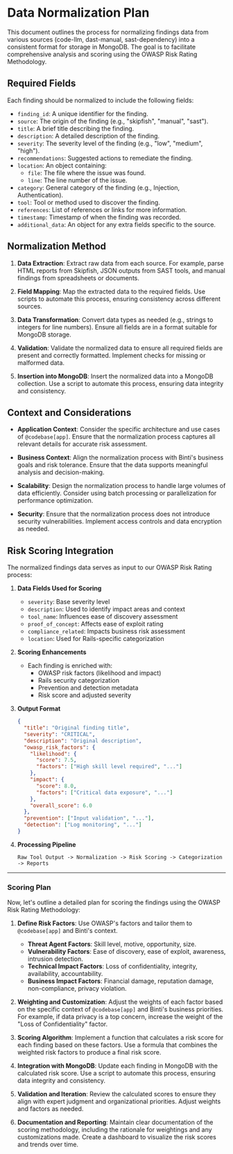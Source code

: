 # Data Normalization Plan

This document outlines the process for normalizing findings data from various sources (code-llm, dast-manual, sast-dependency) into a consistent format for storage in MongoDB. The goal is to facilitate comprehensive analysis and scoring using the OWASP Risk Rating Methodology.

## Required Fields

Each finding should be normalized to include the following fields:

- `finding_id`: A unique identifier for the finding.
- `source`: The origin of the finding (e.g., "skipfish", "manual", "sast").
- `title`: A brief title describing the finding.
- `description`: A detailed description of the finding.
- `severity`: The severity level of the finding (e.g., "low", "medium", "high").
- `recommendations`: Suggested actions to remediate the finding.
- `location`: An object containing:
  - `file`: The file where the issue was found.
  - `line`: The line number of the issue.
- `category`: General category of the finding (e.g., Injection, Authentication).
- `tool`: Tool or method used to discover the finding.
- `references`: List of references or links for more information.
- `timestamp`: Timestamp of when the finding was recorded.
- `additional_data`: An object for any extra fields specific to the source.

## Normalization Method

1. **Data Extraction**: Extract raw data from each source. For example, parse HTML reports from Skipfish, JSON outputs from SAST tools, and manual findings from spreadsheets or documents.

2. **Field Mapping**: Map the extracted data to the required fields. Use scripts to automate this process, ensuring consistency across different sources.

3. **Data Transformation**: Convert data types as needed (e.g., strings to integers for line numbers). Ensure all fields are in a format suitable for MongoDB storage.

4. **Validation**: Validate the normalized data to ensure all required fields are present and correctly formatted. Implement checks for missing or malformed data.

5. **Insertion into MongoDB**: Insert the normalized data into a MongoDB collection. Use a script to automate this process, ensuring data integrity and consistency.

## Context and Considerations

- **Application Context**: Consider the specific architecture and use cases of `@codebase[app]`. Ensure that the normalization process captures all relevant details for accurate risk assessment.

- **Business Context**: Align the normalization process with Binti's business goals and risk tolerance. Ensure that the data supports meaningful analysis and decision-making.

- **Scalability**: Design the normalization process to handle large volumes of data efficiently. Consider using batch processing or parallelization for performance optimization.

- **Security**: Ensure that the normalization process does not introduce security vulnerabilities. Implement access controls and data encryption as needed.

## Risk Scoring Integration

The normalized findings data serves as input to our OWASP Risk Rating process:

1. **Data Fields Used for Scoring**
   - `severity`: Base severity level
   - `description`: Used to identify impact areas and context
   - `tool_name`: Influences ease of discovery assessment
   - `proof_of_concept`: Affects ease of exploit rating
   - `compliance_related`: Impacts business risk assessment
   - `location`: Used for Rails-specific categorization

2. **Scoring Enhancements**
   - Each finding is enriched with:
     - OWASP risk factors (likelihood and impact)
     - Rails security categorization
     - Prevention and detection metadata
     - Risk score and adjusted severity

3. **Output Format**
   ```json
   {
     "title": "Original finding title",
     "severity": "CRITICAL",
     "description": "Original description",
     "owasp_risk_factors": {
       "likelihood": {
         "score": 7.5,
         "factors": ["High skill level required", "..."]
       },
       "impact": {
         "score": 8.0,
         "factors": ["Critical data exposure", "..."]
       },
       "overall_score": 6.0
     },
     "prevention": ["Input validation", "..."],
     "detection": ["Log monitoring", "..."]
   }
   ```

4. **Processing Pipeline**
   ```
   Raw Tool Output -> Normalization -> Risk Scoring -> Categorization -> Reports
   ```

---

### Scoring Plan

Now, let's outline a detailed plan for scoring the findings using the OWASP Risk Rating Methodology:

1. **Define Risk Factors**: Use OWASP's factors and tailor them to `@codebase[app]` and Binti's context.
   - **Threat Agent Factors**: Skill level, motive, opportunity, size.
   - **Vulnerability Factors**: Ease of discovery, ease of exploit, awareness, intrusion detection.
   - **Technical Impact Factors**: Loss of confidentiality, integrity, availability, accountability.
   - **Business Impact Factors**: Financial damage, reputation damage, non-compliance, privacy violation.

2. **Weighting and Customization**: Adjust the weights of each factor based on the specific context of `@codebase[app]` and Binti's business priorities. For example, if data privacy is a top concern, increase the weight of the "Loss of Confidentiality" factor.

3. **Scoring Algorithm**: Implement a function that calculates a risk score for each finding based on these factors. Use a formula that combines the weighted risk factors to produce a final risk score.

4. **Integration with MongoDB**: Update each finding in MongoDB with the calculated risk score. Use a script to automate this process, ensuring data integrity and consistency.

5. **Validation and Iteration**: Review the calculated scores to ensure they align with expert judgment and organizational priorities. Adjust weights and factors as needed.

6. **Documentation and Reporting**: Maintain clear documentation of the scoring methodology, including the rationale for weightings and any customizations made. Create a dashboard to visualize the risk scores and trends over time.
